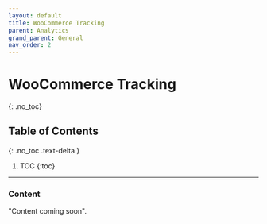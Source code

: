 ```yaml
---
layout: default
title: WooCommerce Tracking
parent: Analytics
grand_parent: General
nav_order: 2
---
```


# WooCommerce Tracking
{: .no_toc}

## Table of Contents
{: .no_toc .text-delta }

1. TOC
{:toc}
---

### Content
"Content coming soon".